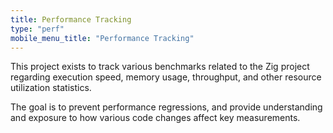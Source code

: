 ```yaml
---
title: Performance Tracking
type: "perf"
mobile_menu_title: "Performance Tracking"
---
```


This project exists to track various benchmarks related to the Zig project regarding execution speed, memory usage, throughput, and other resource utilization statistics. 

The goal is to prevent performance regressions, and provide understanding and exposure to how various code changes affect key measurements.

<script type="text/javascript" src="d3-7.1.1.min.js"></script>
<script type="text/javascript" src="perf.js"></script>